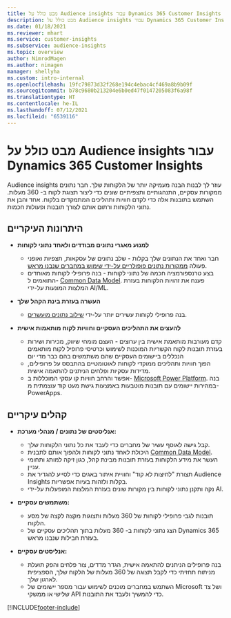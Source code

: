 ```yaml
---
title: מבט כולל על Audience insights עבור Dynamics 365 Customer Insights
description: מבט כולל על Audience insights עבור Dynamics 365 Customer Insights.
ms.date: 01/18/2021
ms.reviewer: mhart
ms.service: customer-insights
ms.subservice: audience-insights
ms.topic: overview
author: NimrodMagen
ms.author: nimagen
manager: shellyha
ms.custom: intro-internal
ms.openlocfilehash: 19fc79873d32f268e194c4ebac4cf469a8b9b09f
ms.sourcegitcommit: b78c9680b213204e6b0ed47f0147205083f6a98f
ms.translationtype: HT
ms.contentlocale: he-IL
ms.lasthandoff: 07/12/2021
ms.locfileid: "6539116"
---
```

# <a name="audience-insights-for-dynamics-365-customer-insights-overview"></a>מבט כולל על Audience insights עבור Dynamics 365 Customer Insights

Audience insights עוזר לך לבנות הבנה מעמיקה יותר של הלקוחות שלך. חבר נתונים ממקורות עסקיים, התנהגותיים ותצפיתיים שונים כדי ליצור תצוגת לקוח ב- 360 מעלות. השתמש בתובנות אלה כדי לקדם חוויות ותהליכים המתמקדים בלקוח. אחד והבן את נתוני הלקוחות ורתום אותם לצורך תובנות ופעולות חכמות.

## <a name="main-benefits"></a>היתרונות העיקריים 

- **למנוע מאגרי נתונים מבודדים ולאחד נתוני לקוחות**

  - חבר ואחד את הנתונים שלך בקלות - שלב נתונים של עסקאות, תצפיות ואופני פעולה [ממקורות נתונים פופולריים על-ידי שימוש במחברים שנבנו מראש](data-sources.md).
  - בצע טרנספורמציה חכמה של נתוני לקוחות - בנה פרופילי לקוחות מאוחדים התואמים ל- [Common Data Model](/common-data-model/). פענח את זהויות הלקוחות בעזרת המלצות המונעות על-ידי AI/ML.

- **העשרה בעזרת בינת הקהל שלך**

  - בנה פרופילי לקוחות עשירים יותר על-ידי [שילוב נתונים מועשרים](enrichment-hub.md).  

- **להעצים את התהליכים העסקיים וחוויות לקוח מותאמות אישית**

  - קדם מעורבות מותאמת אישית בין ערוצים - העצם מומחי שיווק, מכירות ושירות בעזרת תובנות לקוח הקשריות המוכנות לשימוש וכרטיסי פרופיל לקוח מותאמים הנכללים ביישומים העסקיים שהם משתמשים בהם כבר מדי יום
  - הפוך חוויות ותהליכים ממוקדי לקוחות לאוטומטיים בהתבסס על פרופילים, מדידות עסקיות ופלחים הניתנים להתאמה אישית.
  - אפשר והרחב חוויות קו עסקי המוכללות ב- [Microsoft Power Platform](https://powerplatform.microsoft.com/). בנה במהירות יישומים עם תובנות מוטבעות באמצעות גישת מעט קוד עוצמתית מ- PowerApps.  

## <a name="key-audiences"></a>קהלים עיקריים

- **אנליסטים של נתונים / מנהלי מערכת:**

  - קבל גישה לאוסף עשיר של מחברים כדי לעבד את כל נתוני הלקוחות שלך.
  - היכולת לאחד נתוני לקוחות ולהפוך אותם לתבנית [Common Data Model](/common-data-model/).
  - העשר את מידע הלקוחות בעזרת תובנות מבינת קהל, כגון זיקה למותג ותחומי עניין.
  - תצורת "לחיצות לא קוד" וחוויית איתור באגים כדי לסייע להגדיר את Audience Insights בקלות ולזהות בעיות אפשריות.
  - נקה ותקנן נתוני לקוחות בין מקורות שונים בעזרת המלצות המופעלות על-ידי AI.  

- **משתמשים עסקיים:**

  - תובנות לגבי פרופילי לקוחות של 360 מעלות ותצוגות מקצה לקצה של מסע הלקוח.
  - הצג נתוני לקוחות ב- 360 מעלות בתוך תהליכים עסקיים של Dynamics 365 בעזרת חבילות שנבנו מראש.

- **אנליסטים עסקיים:**

  - בנה פרופילים הניתנים להתאמה אישית, הגדר מדדים, צור פלחים והפק תועלת מניתוח תחזיתי כדי לקבל תצוגה של 360 מעלות של הלקוח שלך, הספציפית לארגון שלך.  
  - השתמש במחברים מוכנים לשימוש עבור מספר יישומים של Microsoft ושל צד שלישי או ממשקי API כדי להמשיך ולעבד את התובנות.


[!INCLUDE[footer-include](../includes/footer-banner.md)]